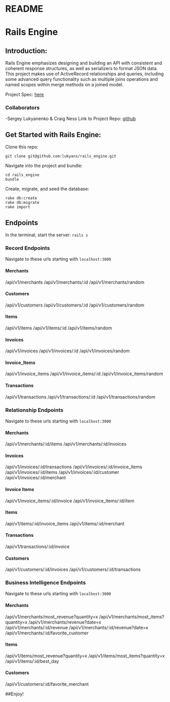 # README

# Rails Engine

## Introduction:

Rails Engine emphasizes designing and building an API with consistent and coherent response structures, as well as serializers to format JSON data. This project makes use of ActiveRecord relationships and queries, including some advanced query functionality such as multiple joins operations and named scopes within merge methods on a joined model.

Project Spec: [here](http://backend.turing.io/module3/projects/rails_engine)

### Collaborators

-Sergey Lukyanenko & Craig Ness
Link to Project Repo:  [github](https://github.com/lukyans/rails_engine)


## Get Started with Rails Engine:

Clone this repo:
```
git clone git@github.com:lukyans/rails_engine.git
```

Navigate into the project and bundle:
```
cd rails_engine
bundle
```

Create, migrate, and seed the database:
```
rake db:create
rake db:migrate
rake import
```

## Endpoints
In the terminal, start the server: `rails s`

### Record Endpoints

Navigate to these urls starting with `localhost:3000`
#### Merchants
/api/v1/merchants
/api/v1/merchants/:id
/api/v1/merchants/random

#### Customers
/api/v1/customers
/api/v1/customers/:id
/api/v1/customers/random

#### Items
/api/v1/items
/api/v1/items/:id
/api/v1/items/random

#### Invoices
/api/v1/invoices
/api/v1/invoices/:id
/api/v1/invoices/random

#### Invoice_Items
/api/v1/invoice_items
/api/v1/invoice_items/:id
/api/v1/invoice_items/random

#### Transactions
/api/v1/transactions
/api/v1/transactions/:id
/api/v1/transactions/random

### Relationship Endpoints

Navigate to these urls starting with `localhost:3000`
#### Merchants

/api/v1/merchants/:id/items
/api/v1/merchants/:id/invoices

#### Invoices

/api/v1/invoices/:id/transactions
/api/v1/invoices/:id/invoice_items
/api/v1/invoices/:id/items
/api/v1/invoices/:id/customer
/api/v1/invoices/:id/merchant

#### Invoice Items

/api/v1/invoice_items/:id/invoice
/api/v1/invoice_items/:id/item

#### Items

/api/v1/items/:id/invoice_items
/api/v1/items/:id/merchant

#### Transactions

/api/v1/transactions/:id/invoice

#### Customers

/api/v1/customers/:id/invoices
/api/v1/customers/:id/transactions

### Business Intelligence Endpoints

Navigate to these urls starting with `localhost:3000`
#### Merchants

/api/v1/merchants/most_revenue?quantity=x
/api/v1/merchants/most_items?quantity=x
/api/v1/merchants/revenue?date=x
/api/v1/merchants/:id/revenue
/api/v1/merchants/:id/revenue?date=x
/api/v1/merchants/:id/favorite_customer

#### Items

/api/v1/items/most_revenue?quantity=x
/api/v1/items/most_items?quantity=x
/api/v1/items/:id/best_day

#### Customers

/api/v1/customers/:id/favorite_merchant

##Enjoy!
